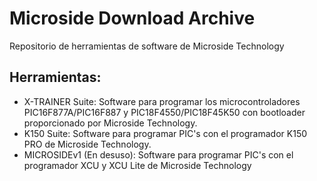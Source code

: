 # Microside Download Archive

Repositorio de herramientas de software de Microside Technology

## Herramientas:

* X-TRAINER Suite: Software para programar los microcontroladores PIC16F877A/PIC16F887 y PIC18F4550/PIC18F45K50 con bootloader proporcionado por Microside Technology.
* K150 Suite: Software para programar PIC's con el programador K150 PRO de Microside Technology.
* MICROSIDEv1 (En desuso): Software para programar PIC's con el programador XCU y XCU Lite de Microside Technology